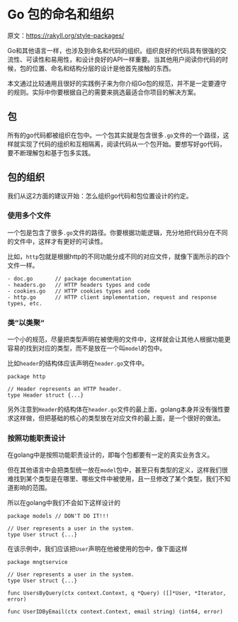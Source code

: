 # Go 包的命名和组织

原文：https://rakyll.org/style-packages/

Go和其他语言一样，也涉及到命名和代码的组织。组织良好的代码具有很强的交流性、可读性和易用性，和设计良好的API一样重要。当其他用户阅读你代码的时候，包的位置、命名和结构分层的设计是他首先接触的东西。

本文通过比较通用且很好的实践例子来为你介绍Go包的规范，并不是一定要遵守的规则。实际中你要根据自己的需要来挑选最适合你项目的解决方案。

## 包

所有的go代码都被组织在包中。一个包其实就是包含很多`.go`文件的一个路径，这样就实现了代码的组织和互相隔离，阅读代码从一个包开始。要想写好go代码，要不断理解包和基于包多实践。

## 包的组织

我们从这2方面的建议开始：怎么组织go代码和包位置设计的约定。

### 使用多个文件

一个包是包含了很多`.go`文件的路径。你要根据功能逻辑，充分地把代码分在不同的文件中，这样才有更好的可读性。

比如，`http`包就是根据http的不同功能分成不同的对应文件，就像下面所示的四个文件一样。

```
- doc.go       // package documentation
- headers.go   // HTTP headers types and code
- cookies.go   // HTTP cookies types and code
- http.go      // HTTP client implementation, request and response types, etc.
```

### 类“以类聚“

一个小的规范，尽量把类型声明在被使用的文件中，这样就会让其他人根据功能更容易的找到对应的类型，而不是放在一个叫`model`的包中。

比如`header`的结构体应该声明在`header.go`文件中。

```
package http

// Header represents an HTTP header.
type Header struct {...}
```

另外注意到`Header`的结构体在`header.go`文件的最上面，golang本身并没有强性要求这样做，但把基础的核心的类型放在对应文件的最上面，是一个很好的做法。

### 按照功能职责设计

在golang中是按照功能职责设计的，即每个包都要有一定的真实业务含义。

但在其他语言中会把类型统一放在`model`包中，甚至只有类型的定义，这样我们很难找到某个类型是在哪里、哪些文件中被使用，且一旦修改了某个类型，我们不知道影响的范围。

所以在golang中我们不会如下这样设计的

```
package models // DON'T DO IT!!!

// User represents a user in the system.
type User struct {...}
```

在该示例中，我们应该把`User`声明在他被使用的包中，像下面这样

```
package mngtservice

// User represents a user in the system.
type User struct {...}

func UsersByQuery(ctx context.Context, q *Query) ([]*User, *Iterator, error)

func UserIDByEmail(ctx context.Context, email string) (int64, error)
```
